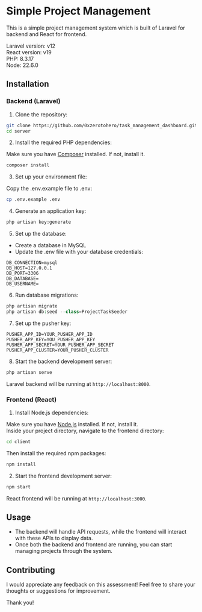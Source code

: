 # Simple Project Management

This is a simple project management system which is built of Laravel for backend and React for frontend.

Laravel version: v12\
React version: v19\
PHP: 8.3.17\
Node: 22.6.0

## Installation

### Backend (Laravel)

1. Clone the repository:

```bash
git clone https://github.com/0xzerotohero/task_management_dashboard.git
cd server
```

2. Install the required PHP dependencies:

Make sure you have [Composer](https://getcomposer.org/) installed. If not, install it.

```bash
composer install
```
3. Set up your environment file:

Copy the .env.example file to .env:

```bash
cp .env.example .env
```
4. Generate an application key:

```bash
php artisan key:generate
```
5. Set up the database:
- Create a database in MySQL
- Update the .env file with your database credentials:

```env
DB_CONNECTION=mysql
DB_HOST=127.0.0.1
DB_PORT=3306
DB_DATABASE=
DB_USERNAME=
```
6. Run database migrations:

```php
php artisan migrate
php artisan db:seed --class=ProjectTaskSeeder
```
7. Set up the pusher key:
```env
PUSHER_APP_ID=YOUR_PUSHER_APP_ID
PUSHER_APP_KEY=YOU_PUSHER_APP_KEY
PUSHER_APP_SECRET=YOUR_PUSHER_APP_SECRET
PUSHER_APP_CLUSTER=YOUR_PUSHER_CLUSTER
```
8. Start the backend development server:

```bash
php artisan serve
```

Laravel backend will be running at `http://localhost:8000`.

### Frontend (React)

1. Install Node.js dependencies:

Make sure you have [Node.js](https://nodejs.org/) installed. If not, install it.\
Inside your project directory, navigate to the frontend directory:
```bash
cd client
```
Then install the required npm packages:
```bash
npm install
```
2. Start the frontend development server:
```bash
npm start
```
React frontend will be running at `http://localhost:3000`.

## Usage

- The backend will handle API requests, while the frontend will interact with these APIs to display data.
- Once both the backend and frontend are running, you can start managing projects through the system.

## Contributing

I would appreciate any feedback on this assessment! Feel free to share your thoughts or suggestions for improvement.

Thank you!
